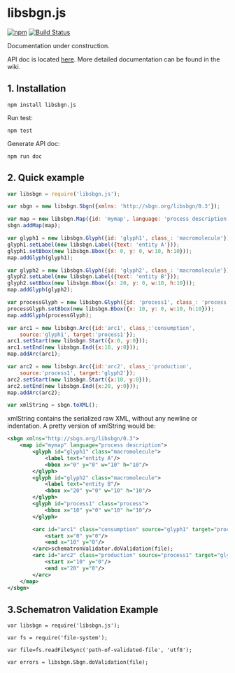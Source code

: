 # libsbgn.js

[![npm](https://img.shields.io/npm/v/libsbgn.js.svg)](https://www.npmjs.com/package/libsbgn.js)
[![Build Status](https://travis-ci.org/sbgn/libsbgn.js.svg?branch=master)](https://travis-ci.org/sbgn/libsbgn.js)

Documentation under construction.

API doc is located [here](https://sbgn.github.io/libsbgn.js/).
More detailed documentation can be found in the wiki.

## 1. Installation

```
npm install libsbgn.js
```

Run test:
```
npm test
```

Generate API doc:
```
npm run doc
```

## 2. Quick example

```javascript
var libsbgn = require('libsbgn.js');

var sbgn = new libsbgn.Sbgn({xmlns: 'http://sbgn.org/libsbgn/0.3'});

var map = new libsbgn.Map({id: 'mymap', language: 'process description'});
sbgn.addMap(map);

var glyph1 = new libsbgn.Glyph({id: 'glyph1', class_: 'macromolecule'});
glyph1.setLabel(new libsbgn.Label({text: 'entity A'}));
glyph1.setBbox(new libsbgn.Bbox({x: 0, y: 0, w:10, h:10}));
map.addGlyph(glyph1);

var glyph2 = new libsbgn.Glyph({id: 'glyph2', class_: 'macromolecule'});
glyph2.setLabel(new libsbgn.Label({text: 'entity B'}));
glyph2.setBbox(new libsbgn.Bbox({x: 20, y: 0, w:10, h:10}));
map.addGlyph(glyph2);

var processGlyph = new libsbgn.Glyph({id: 'process1', class_: 'process'});
processGlyph.setBbox(new libsbgn.Bbox({x: 10, y: 0, w:10, h:10}));
map.addGlyph(processGlyph);

var arc1 = new libsbgn.Arc({id:'arc1', class_:'consumption',
	source:'glyph1', target:'process1'});
arc1.setStart(new libsbgn.Start({x:0, y:0}));
arc1.setEnd(new libsbgn.End({x:10, y:0}));
map.addArc(arc1);

var arc2 = new libsbgn.Arc({id:'arc2', class_:'production',
	source:'process1', target:'glyph2'});
arc2.setStart(new libsbgn.Start({x:10, y:0}));
arc2.setEnd(new libsbgn.End({x:20, y:0}));
map.addArc(arc2);

var xmlString = sbgn.toXML();
```

xmlString contains the serialized raw XML, without any newline or indentation. A pretty version of xmlString would be:

```xml
<sbgn xmlns="http://sbgn.org/libsbgn/0.3">
	<map id="mymap" language="process description">
		<glyph id="glyph1" class="macromolecule">
			<label text="entity A"/>
			<bbox x="0" y="0" w="10" h="10"/>
		</glyph>
		<glyph id="glyph2" class="macromolecule">
			<label text="entity B"/>
			<bbox x="20" y="0" w="10" h="10"/>
		</glyph>
		<glyph id="process1" class="process">
			<bbox x="10" y="0" w="10" h="10"/>
		</glyph>

		<arc id="arc1" class="consumption" source="glyph1" target="process1">
			<start x="0" y="0"/>
			<end x="10" y="0"/>
		</arc>schematronValidator.doValidation(file);
		<arc id="arc2" class="production" source="process1" target="glyph2">
			<start x="10" y="0"/>
			<end x="20" y="0"/>
		</arc>
	</map>
</sbgn>
```
## 3.Schematron Validation Example 

```
var libsbgn = require('libsbgn.js');

var fs = require('file-system');

var file=fs.readFileSync('path-of-validated-file', 'utf8');

var errors = libsbgn.Sbgn.doValidation(file);
